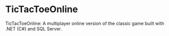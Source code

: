 # TicTacToeOnline
TicTacToeOnline: A multiplayer online version of the classic game built with .NET (C#) and SQL Server.
